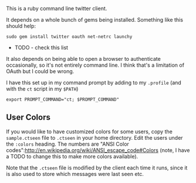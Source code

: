 This is a ruby command line twitter client.

It depends on a whole bunch of gems being installed. Something like this should help:

	sudo gem install twitter oauth net-netrc launchy

 * TODO - check this list

It also depends on being able to open a browser to authenticate occasionally, so it's not entirely command line. I think that's a limitation of OAuth but I could be wrong.

I have this set up in my command prompt by adding to my `.profile` (and with the `ct` script in my `$PATH`)

	export PROMPT_COMMAND="ct; $PROMPT_COMMAND"

User Colors
-----------
If you would like to have customized colors for some users, copy the `sample.ctseen` file to `.ctseen` in your home directory. Edit the users under the `:colors` heading. The numbers are "ANSI Color codes":http://en.wikipedia.org/wiki/ANSI_escape_code#Colors (note, I have a TODO to change this to make more colors available).

Note that the `.ctseen` file is modified by the client each time it runs, since it is also used to store which messages were last seen etc.
